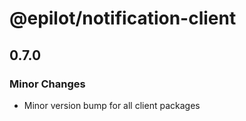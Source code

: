 # @epilot/notification-client

## 0.7.0

### Minor Changes

- Minor version bump for all client packages
